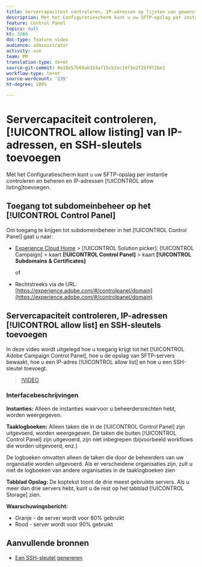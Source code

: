 ```yaml
---
title: Servercapaciteit controleren, IP-adressen op lijsten van gewenste adressen plaatsen en SSH-sleutels toevoegen
description: Met het Configuratiescherm kunt u uw SFTP-opslag per instantie controleren en beheren en IP-adressen toevoegen aan lijsten van gewenste adressen.
feature: Control Panel
topics: null
kt: 3266
doc-type: feature video
audience: administrator
activity: use
team: PM
translation-type: tm+mt
source-git-commit: 0e18e57b68ab324af15cb2ec14f3e2f35f972be2
workflow-type: tm+mt
source-wordcount: '235'
ht-degree: 100%

---
```



# Servercapaciteit controleren, [!UICONTROL allow listing] van IP-adressen, en SSH-sleutels toevoegen

Met het Configuratiescherm kunt u uw SFTP-opslag per instantie controleren en beheren en IP-adressen [!UICONTROL allow listing]toevoegen.

## Toegang tot subdomeinbeheer op het [!UICONTROL Control Panel]

Om toegang te krijgen tot subdomeinbeheer in het [!UICONTROL Control Panel] gaat u naar:

* [Experience Cloud Home](https://experience.adobe.com/#/home) > [!UICONTROL Solution picker]: [!UICONTROL Campaign] > kaart **[!UICONTROL Control Panel]** > kaart **[!UICONTROL Subdomains & Certificates]**

   of
* Rechtstreeks via de URL: [https://experience.adobe.com/#/controlpanel/domain](https://experience.adobe.com/#/controlpanel/domain)

## Servercapaciteit controleren, IP-adressen [!UICONTROL allow list] en SSH-sleutels toevoegen

In deze video wordt uitgelegd hoe u toegang krijgt tot het [!UICONTROL Adobe Campaign Control Panel], hoe u de opslag van SFTP-servers bewaakt, hoe u een IP-adres [!UICONTROL allow list] en hoe u een SSH-sleutel toevoegt.

>[!VIDEO](https://video.tv.adobe.com/v/27270?quality=12)

### Interfacebeschrijvingen

**Instanties:** Alleen de instanties waarvoor u beheerdersrechten hebt, worden weergegeven.

**Taaklogboeken:** Alleen taken die in de [!UICONTROL Control Panel] zijn uitgevoerd, worden weergegeven. De taken die buiten [!UICONTROL Control Panel] zijn uitgevoerd, zijn niet inbegrepen (bijvoorbeeld workflows die worden uitgevoerd, enz.)

De logboeken omvatten alleen de taken die door de beheerders van uw organisatie worden uitgevoerd. Als er verscheidene organisaties zijn, zult u niet de logboeken van andere organisaties in de taaklogboeken zien

**Tabblad Opslag:** De koptekst toont de drie meest gebruikte servers. Als u meer dan drie servers hebt, kunt u de rest op het tabblad [!UICONTROL Storage] zien.

**Waarschuwingsbericht:**

* Oranje - de server wordt voor 80% gebruikt
* Rood - server wordt voor 90% gebruikt

## Aanvullende bronnen

* [Een SSH-sleutel genereren](./generate-ssh-key.md)
